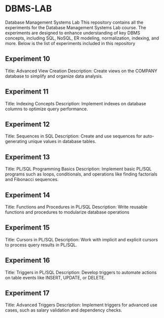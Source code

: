 # DBMS-LAB
Database Management Systems Lab
This repository contains all the experiments for the Database Management Systems Lab course. The experiments are designed to enhance understanding of key DBMS concepts, including SQL, NoSQL, ER modeling, normalization, indexing, and more. Below is the list of experiments included in this repository
## Experiment 10
Title: Advanced View Creation
Description: Create views on the COMPANY database to simplify and organize data analysis.
## Experiment 11 
Title: Indexing Concepts
Description: Implement indexes on database columns to optimize query performance.
## Experiment 12
Title: Sequences in SQL
Description: Create and use sequences for auto-generating unique values in database tables.
## Experiment 13
Title: PL/SQL Programming Basics
Description: Implement basic PL/SQL programs such as loops, conditionals, and operations like finding factorials and Fibonacci sequences.
## Experiment 14
Title: Functions and Procedures in PL/SQL
Description: Write reusable functions and procedures to modularize database operations
## Experiment 15 
Title: Cursors in PL/SQL
Description: Work with implicit and explicit cursors to process query results in PL/SQL.
## Experiment 16
Title: Triggers in PL/SQL
Description: Develop triggers to automate actions on table events like INSERT, UPDATE, or DELETE.
## Experiment 17 
Title: Advanced Triggers
Description: Implement triggers for advanced use cases, such as salary validation and dependency checks.

